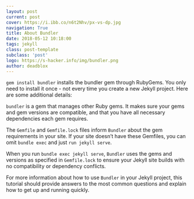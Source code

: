 ```yaml
---
layout: post
current: post
cover: https://i.ibb.co/n6t2Nhv/px-vs-dp.jpg
navigation: True
title: About Bundler
date: 2018-05-12 10:18:00
tags: jekyll
class: post-template
subclass: 'post'
logo: https://s-hacker.info/img/bundler.png
author: deadblox
---
```


`gem install bundler` installs the bundler gem through RubyGems. You only need to install it once - not every time you create a new Jekyll project. Here are some additional details:

`bundler` is a gem that manages other Ruby gems. It makes sure your gems and gem versions are compatible, and that you have all necessary dependencies each gem requires.

The `Gemfile` and `Gemfile.lock` files inform `Bundler` about the gem requirements in your site. If your site doesn’t have these Gemfiles, you can omit `bundle exec` and just `run jekyll serve`.

When you run `bundle exec jekyll serve`, `Bundler` uses the gems and versions as specified in `Gemfile.lock` to ensure your Jekyll site builds with no compatibility or dependency conflicts.

For more information about how to use `Bundler` in your Jekyll project, this tutorial should provide answers to the most common questions and explain how to get up and running quickly.
